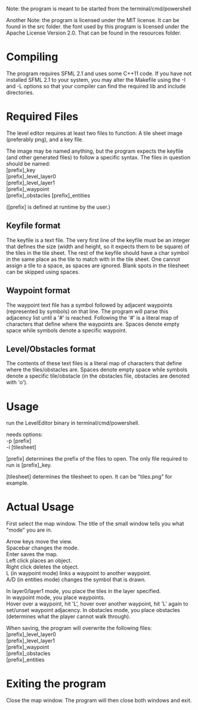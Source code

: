 Note: the program is meant to be started from the terminal/cmd/powershell

Another Note: the program is licensed under the MIT license. It can
be found in the src folder. the font used by this program is licensed
under the Apache License Version 2.0. That can be found in the resources
folder.

# Compiling

The program requires SFML 2.1 and uses some C++11 code.
If you have not installed SFML 2.1 to your system, you may alter the
Makefile using the -I and -L options so that your compiler can find
the required lib and include directories.

# Required Files

The level editor requires at least two files to function:
A tile sheet image (preferably png), and a key file.

The image may be named anything, but the program expects the keyfile (and
other generated files) to follow a specific syntax.
The files in question should be named:  
\[prefix\]\_key  
\[prefix\]\_level\_layer0  
\[prefix\]\_level\_layer1  
\[prefix\]\_waypoint  
\[prefix\]\_obstacles
\[prefix\]\_entities

(\[prefix\] is defined at runtime by the user.)

## Keyfile format

The keyfile is a text file.
The very first line of the keyfile must be an integer that defines the size
(width and height, so it expects them to be square) of the tiles in the tile
sheet.
The rest of the keyfile should have a char symbol in the same place as the
tile to match with in the tile sheet. One cannot assign a tile to a space,
as spaces are ignored. Blank spots in the tilesheet can be skipped using
spaces.

## Waypoint format

The waypoint text file has a symbol followed by adjacent waypoints
(represented by symbols) on that line. The program will parse this
adjacency list until a '#' is reached. Following the '#' is a literal
map of characters that define where the waypoints are. Spaces denote
empty space while symbols denote a specific waypoint.

## Level/Obstacles format

The contents of these text files is a literal map of characters that define
where the tiles/obstacles are. Spaces denote empty space while symbols denote
a specific tile/obstacle (in the obstacles file, obstacles are denoted with
'o').


# Usage

run the LevelEditor binary in terminal/cmd/powershell.

needs options:  
-p \[prefix\]  
-i \[tilesheet\]

\[prefix\] determines the prefix of the files to open.
The only file required to run is \[prefix\]\_key.

\[tilesheet\] determines the tilesheet to open.
It can be "tiles.png" for example.

# Actual Usage

First select the map window.
The title of the small window tells you what "mode" you are in.

Arrow keys move the view.  
Spacebar changes the mode.  
Enter saves the map.  
Left click places an object.  
Right click deletes the object.  
L (in waypoint mode) links a waypoint to another waypoint.  
A/D (in entities mode) changes the symbol that is drawn.



In layer0/layer1 mode, you place the tiles in the layer specified.  
In waypoint mode, you place waypoints.  
Hover over a waypoint, hit 'L', hover over another waypoint, hit 'L' again to set/unset waypoint adjacency.
In obstacles mode, you place obstacles (determines what the player cannot walk through).

When saving, the program will overwrite the following files:  
\[prefix\]\_level\_layer0  
\[prefix\]\_level\_layer1  
\[prefix\]\_waypoint  
\[prefix\]\_obstacles  
\[prefix\]\_entities


# Exiting the program

Close the map window. The program will then close both windows and exit.
